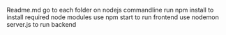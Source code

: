 Readme.md
go to each folder
on nodejs commandline
run npm install to install required node modules
use npm start to run frontend
use nodemon server.js to run backend
